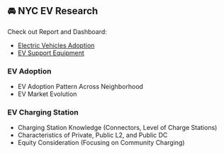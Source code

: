 ## 🚘 NYC EV Research

Check out Report and Dashboard: 
- [Electric Vehicles Adoption](https://joyceyin.github.io/projects/ev/ev_adopt.html)
- [EV Support Equipment](https://joyceyin.github.io/projects/ev/ev_infra.html)


### EV Adoption

- EV Adoption Pattern Across Neighborhood
- EV Market Evolution

### EV Charging Station

- Charging Station Knowledge (Connectors, Level of Charge Stations)
- Characteristics of Private, Public L2, and Public DC
- Equity Consideration (Focusing on Community Charging)
